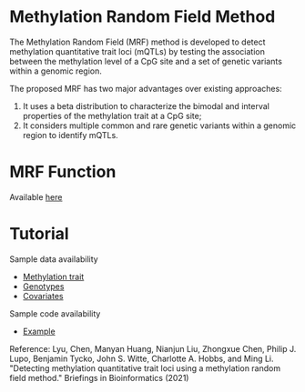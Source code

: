 # Methylation Random Field Method
The Methylation Random Field (MRF) method is developed to detect methylation quantitative trait loci (mQTLs) by testing the association between the methylation level of a CpG site and a set of genetic variants within a genomic region.

The proposed MRF has two major advantages over existing approaches:
1) It uses a beta distribution to characterize the bimodal and interval properties of the methylation trait at a CpG site;
2) It considers multiple common and rare genetic variants within a genomic region to identify mQTLs. 

# MRF Function
Available [here](./R/MRF_fun.R)

# Tutorial
Sample data availability
- [Methylation trait](./Example/Trait.txt)
- [Genotypes](./Example/Genotype.txt)
- [Covariates](./Example/Covariate.txt)

Sample code availability
- [Example](./Example/Example.R)

Reference:
Lyu, Chen, Manyan Huang, Nianjun Liu, Zhongxue Chen, Philip J. Lupo, Benjamin Tycko, John S. Witte, Charlotte A. Hobbs, and Ming Li. "Detecting methylation quantitative trait loci using a methylation random field method." Briefings in Bioinformatics (2021)
